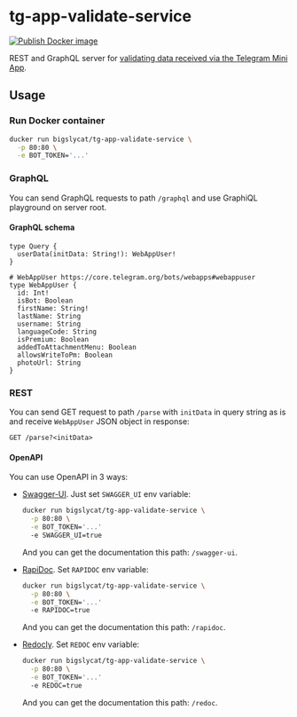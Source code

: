 # tg-app-validate-service

[![Publish Docker image][Docker image workflow badge]][Docker image workflow]

REST and GraphQL server for [validating data received via the Telegram Mini
App][Telegram Mini App].

## Usage

### Run Docker container

```sh
ducker run bigslycat/tg-app-validate-service \
  -p 80:80 \
  -e BOT_TOKEN='...'
```

### GraphQL

You can send GraphQL requests to path `/graphql` and use GraphiQL playground on
server root.

#### GraphQL schema

```gql
type Query {
  userData(initData: String!): WebAppUser!
}

# WebAppUser https://core.telegram.org/bots/webapps#webappuser
type WebAppUser {
  id: Int!
  isBot: Boolean
  firstName: String!
  lastName: String
  username: String
  languageCode: String
  isPremium: Boolean
  addedToAttachmentMenu: Boolean
  allowsWriteToPm: Boolean
  photoUrl: String
}
```

### REST

You can send GET request to path `/parse` with `initData` in query string as is
and receive `WebAppUser` JSON object in response:

```http
GET /parse?<initData>
```

#### OpenAPI

You can use OpenAPI in 3 ways:

- [Swagger-UI]. Just set `SWAGGER_UI` env variable:

  ```sh
  ducker run bigslycat/tg-app-validate-service \
    -p 80:80 \
    -e BOT_TOKEN='...'
    -e SWAGGER_UI=true
  ```

  And you can get the documentation this path: `/swagger-ui`.

- [RapiDoc]. Set `RAPIDOC` env variable:

  ```sh
  ducker run bigslycat/tg-app-validate-service \
    -p 80:80 \
    -e BOT_TOKEN='...'
    -e RAPIDOC=true
  ```

  And you can get the documentation this path: `/rapidoc`.

- [Redocly]. Set `REDOC` env variable:

  ```sh
  ducker run bigslycat/tg-app-validate-service \
    -p 80:80 \
    -e BOT_TOKEN='...'
    -e REDOC=true
  ```

  And you can get the documentation this path: `/redoc`.

[Swagger-UI]: https://swagger.io/tools/swagger-ui/
[RapiDoc]: https://rapidocweb.com
[Redocly]: https://redocly.com
[Docker image workflow]:
  https://github.com/bigslycat/tg-app-validate-service/actions/workflows/docker-image.yml
[Docker image workflow badge]:
  https://github.com/bigslycat/tg-app-validate-service/actions/workflows/docker-image.yml/badge.svg
[Telegram Mini App]:
  https://core.telegram.org/bots/webapps#validating-data-received-via-the-mini-app
